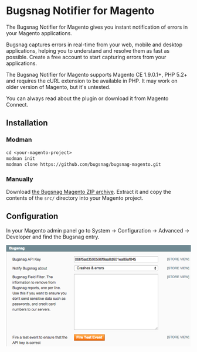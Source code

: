Bugsnag Notifier for Magento
==

The Bugsnag Notifier for Magento gives you instant notification of errors in
your Magento applications.

Bugsnag captures errors in real-time from your web, mobile and desktop
applications, helping you to understand and resolve them as fast as
possible. Create a free account to start capturing errors from your
applications.

The Bugsnag Notifier for Magento supports Magento CE 1.9.0.1+, PHP 5.2+ and
requires the cURL extension to be available in PHP. It may work on older version
of Magento, but it's untested.

You can always read about the plugin or download it from Magento Connect.

Installation
--

### Modman

```
cd <your-magento-project>
modman init
modman clone https://github.com/bugsnag/bugsnag-magento.git
```

### Manually

Download [the Bugsnag Magento ZIP archive](https://github.com/bugsnag/bugsnag-magento/archive/master.zip).
Extract it and copy the contents of the `src/` directory into your Magento project.

Configuration
--

In your Magento admin panel go to System → Configuration → Advanced → Developer
and find the Bugsnag entry.

![](/screenshot.png)
